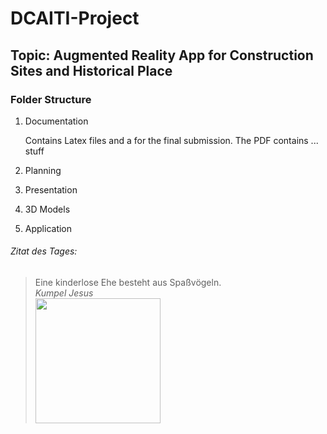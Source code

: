 # DCAITI-Project
## Topic: Augmented Reality App for Construction Sites and Historical Place

### Folder Structure
1. Documentation

   Contains Latex files and a for the final submission. The PDF contains ... stuff

2. Planning

3. Presentation

4. 3D Models

5. Application




###### Zitat des Tages:
> Eine kinderlose Ehe besteht aus Spaßvögeln.  
> *Kumpel Jesus*  
> <img src="https://upload.wikimedia.org/wikipedia/en/9/93/Buddy_christ.jpg" width="200">  


